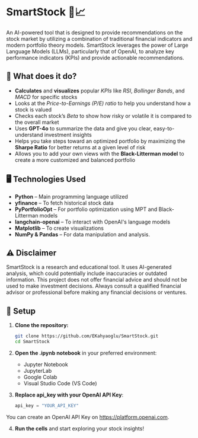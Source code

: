 # SmartStock 🧠📈

An AI-powered tool that is designed to provide recommendations on the stock market by utilizing a combination of traditional financial indicators and modern portfolio theory models. SmartStock leverages the power of Large Language Models (LLMs), particularly that of OpenAI, to analyze key performance indicators (KPIs) and provide actionable recommendations.

## 👀 What does it do?
* **Calculates** and **visualizes** popular *KPIs* like *RSI*, *Bollinger Bands*, and *MACD* for specific stocks
* Looks at the *Price-to-Earnings (P/E) ratio* to help you understand how a stock is valued
* Checks each stock’s *Beta* to show how risky or volatile it is compared to the overall market
* Uses **GPT-4o** to summarize the data and give you clear, easy-to-understand investment insights
* Helps you take steps toward an optimized portfolio by maximizing the **Sharpe Ratio** for better returns at a given level of risk
* Allows you to add your own views with the **Black-Litterman model** to create a more customized and balanced portfolio

## 🖥️ Technologies Used

- **Python** – Main programming language utilized
- **yfinance** – To fetch historical stock data
- **PyPortfolioOpt** – For portfolio optimization using MPT and Black-Litterman models
- **langchain-openai** – To interact with OpenAI's language models
- **Matplotlib** – To create visualizations
- **NumPy & Pandas** – For data manipulation and analysis.

## ⚠️ Disclaimer
SmartStock is a research and educational tool. It uses AI-generated analysis, which could potentially include inaccuracies or outdated information. This project does not offer financial advice and should not be used to make investment decisions. Always consult a qualified financial advisor or professional before making any financial decisions or ventures.

## 📁 Setup
1. **Clone the repository:**
   ```bash
   git clone https://github.com/EKahyaoglu/SmartStock.git
   cd SmartStock
   ```

2. **Open the .ipynb notebook** in your preferred environment:
   - Jupyter Notebook
   - JupyterLab
   - Google Colab
   - Visual Studio Code (VS Code)

3. **Replace api_key with your OpenAI API Key**:
   ```python
   api_key = "YOUR_API_KEY"
   ```
  You can create an OpenAI API Key on https://platform.openai.com.

4. **Run the cells** and start exploring your stock insights!
   
